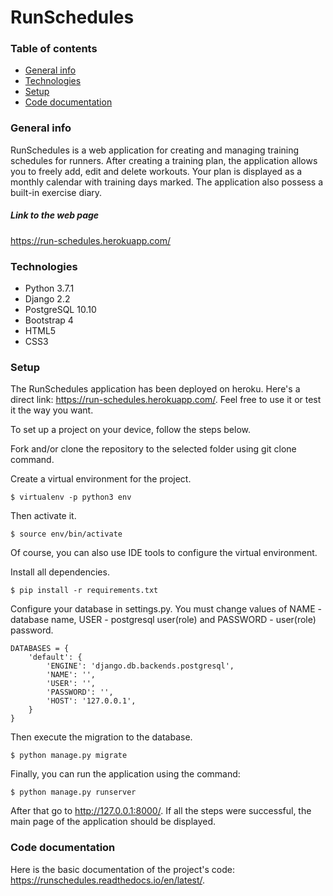# RunSchedules

### Table of contents
* [General info](#general-info)
* [Technologies](#technologies)
* [Setup](#setup)
* [Code documentation](#code-documentation)

### General info
RunSchedules is a web application for creating and managing training schedules for runners. After creating a training plan, the application allows you to freely add, edit and delete workouts. Your plan is displayed as a monthly calendar with training days marked. The application also possess a built-in exercise diary.

##### Link to the web page
https://run-schedules.herokuapp.com/

### Technologies
* Python 3.7.1
* Django 2.2
* PostgreSQL 10.10
* Bootstrap 4
* HTML5
* CSS3

### Setup
The RunSchedules application has been deployed on heroku. Here's a direct link: https://run-schedules.herokuapp.com/. Feel free to use it or test it the way you want.


To set up a project on your device, follow the steps below.

Fork and/or clone the repository to the selected folder using git clone command.

Create a virtual environment for the project. 
```
$ virtualenv -p python3 env
```
Then activate it.
```
$ source env/bin/activate
```
Of course, you can also use IDE tools to configure the virtual environment.

Install all dependencies.
```
$ pip install -r requirements.txt
```
Configure your database in settings.py. You must change values of NAME - database name, USER - postgresql user(role) and PASSWORD - user(role) password.
```
DATABASES = {
    'default': {
        'ENGINE': 'django.db.backends.postgresql',
        'NAME': '',
        'USER': '',
        'PASSWORD': '',
        'HOST': '127.0.0.1',
    }
}
```
Then execute the migration to the database.
```
$ python manage.py migrate
```
Finally, you can run the application using the command:
```
$ python manage.py runserver
```
After that go to http://127.0.0.1:8000/. If all the steps were successful, the main page of the application should be displayed.


### Code documentation
Here is the basic documentation of the project's code:
https://runschedules.readthedocs.io/en/latest/.


